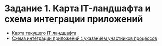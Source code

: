 # Задание 1. Карта IT-ландшафта и схема интеграции приложений

* [Карта текущего IT-ландшафта](it_landscape.drawio)
* [Схема интеграции приложений с указанием участников процессов](integration_schemadrawio.drawio)